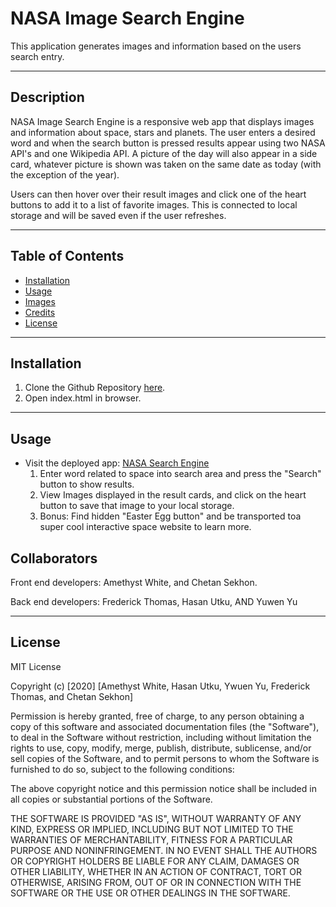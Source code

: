 # NASA Image Search Engine

This application generates images and information based on the users search entry.

---

## Description

NASA Image Search Engine is a responsive web app that displays images and information about space, stars and planets. The user enters a desired word and when the search button is pressed results appear using two NASA API's and one Wikipedia API. A picture of the day will also appear in a side card, whatever picture is shown was taken on the same date as today (with the exception of the year).

Users can then hover over their result images and click one of the heart buttons to add it to a list of favorite images. This is connected to local storage and will be saved even if the user refreshes.




---

## Table of Contents

* [Installation](#Installation)
* [Usage](#Usage)
* [Images](#Images)
* [Credits](#Credits)
* [License](#License)

---

## Installation

1. Clone the Github Repository [here](https://github.com/Am-White/ProjectUno).
2. Open index.html in browser.

---

## Usage
* Visit the deployed app: [NASA Search Engine](https://hhutku.github.io/space/)
    1. Enter word related to space into search area and press the "Search" button to show results.
    2. View Images displayed in the result cards, and click on the heart button to save that image to your local storage.
    3. Bonus: Find hidden "Easter Egg button" and be transported toa super cool interactive space website to learn more.


## Collaborators
Front end developers:
Amethyst White, and Chetan Sekhon.

Back end developers:
Frederick Thomas, Hasan Utku, AND Yuwen Yu

---

## License
MIT License

Copyright (c) [2020] [Amethyst White, Hasan Utku, Ywuen Yu, Frederick Thomas, and Chetan Sekhon]

Permission is hereby granted, free of charge, to any person obtaining a copy of this software and associated documentation files (the "Software"), to deal in the Software without restriction, including without limitation the rights to use, copy, modify, merge, publish, distribute, sublicense, and/or sell copies of the Software, and to permit persons to whom the Software is furnished to do so, subject to the following conditions:

The above copyright notice and this permission notice shall be included in all copies or substantial portions of the Software.

THE SOFTWARE IS PROVIDED "AS IS", WITHOUT WARRANTY OF ANY KIND, EXPRESS OR IMPLIED, INCLUDING BUT NOT LIMITED TO THE WARRANTIES OF MERCHANTABILITY, FITNESS FOR A PARTICULAR PURPOSE AND NONINFRINGEMENT. IN NO EVENT SHALL THE AUTHORS OR COPYRIGHT HOLDERS BE LIABLE FOR ANY CLAIM, DAMAGES OR OTHER LIABILITY, WHETHER IN AN ACTION OF CONTRACT, TORT OR OTHERWISE, ARISING FROM, OUT OF OR IN CONNECTION WITH THE SOFTWARE OR THE USE OR OTHER DEALINGS IN THE SOFTWARE.
